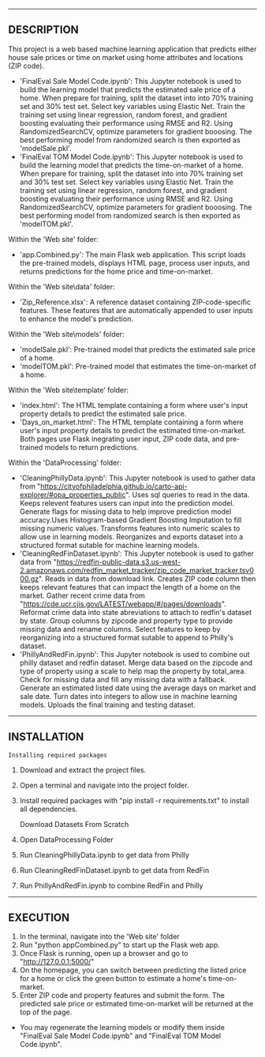 ------------------------
DESCRIPTION
------------------------
This project is a web based machine learning application that predicts either house sale prices or time on market using home attributes and locations (ZIP code). 

- 'FinalEval Sale Model Code.ipynb': This Jupyter notebook is used to build the learning model that predicts the estimated sale price of a home. When prepare for training, split the dataset into into 70% training set and 30% test set. Select key variables using Elastic Net. Train the training set using linear regression, random forest, and gradient boosting evaluating their performance using RMSE and R2. Using RandomizedSearchCV, optimize parameters for gradient booosing. The best performing model from randomized search is then exported as 'modelSale.pkl'.
- 'FinalEval TOM Model Code.ipynb': This Jupyter notebook is used to build the learning model that predicts the time-on-market of a home. When prepare for training, split the dataset into into 70% training set and 30% test set. Select key variables using Elastic Net. Train the training set using linear regression, random forest, and gradient boosting evaluating their performance using RMSE and R2. Using RandomizedSearchCV, optimize parameters for gradient booosing. The best performing model from randomized search is then exported as 'modelTOM.pkl'.

Within the 'Web site' folder:
- 'app.Combined.py': The main Flask web application. This script loads the pre-trained models, displays HTML page, process user inputs, and returns predictions for the home price and time-on-market.

Within the 'Web site\data' folder:
- 'Zip_Reference.xlsx': A reference dataset containing ZIP-code-specific features. These features that are automatically appended to user inputs to enhance the model's prediction.

Within the 'Web site\models' folder:
- 'modelSale.pkl': Pre-trained model that predicts the estimated sale price of a home.
- 'modelTOM.pkl':  Pre-trained model that estimates the time-on-market of a home.

Within the 'Web site\template' folder:
- 'index.html': The HTML template containing a form where user's input property details to predict the estimated sale price.
- 'Days_on_market.html': The HTML template containing a form where user's input property details to predict the estimated time-on-market.
    Both pages use Flask inegrating user input, ZIP code data, and pre-trained models to return predictions.

Within the 'DataProcessing' folder:
- 'CleaningPhillyData.ipynb': This Jupyter notebook is used to gather data from "https://cityofphiladelphia.github.io/carto-api-explorer/#opa_properties_public". Uses sql queries to read in the data. Keeps relevent features users can input into the prediction model. Generate flags for missing data to help improve prediction model accuracy.Uses Histogram-based Gradient Boosting Imputation to fill missing numeric values. Transforms features into numeric scales to allow use in learning models. Reorganizes and exports dataset into a structured format sutable for machine learning models.
- 'CleaningRedFinDataset.ipynb': This Jupyter notebook is used to gather data from "https://redfin-public-data.s3.us-west-2.amazonaws.com/redfin_market_tracker/zip_code_market_tracker.tsv000.gz". Reads in data from download link. Creates ZIP code column then keeps relevant features that can impact the length of a home on the market. Gather recent crime data from "https://cde.ucr.cjis.gov/LATEST/webapp/#/pages/downloads". Reformat crime data into state abreviations to attach to redfin's dataset by state. Group columns by zipcode and property type to provide missing data and rename columns. Select features to keep by reorganizing  into a structured format sutable to append to Philly's dataset.
- 'PhillyAndRedFin.ipynb': This Jupyter notebook is used to combine out philly dataset and redfin dataset. Merge data based on the zipcode and type of property using a scale to help map the property by total_area. Check for missing data and fill any missing data with a fallback. Generate an estimated listed date using the average days on market and sale date. Turn dates into integers to allow use in machine learning models. Uploads the final training and testing dataset.


------------------------
INSTALLATION
------------------------
    Installing required packages
1. Download and extract the project files.
2. Open a terminal and navigate into the project folder. 
3. Install required packages with "pip install -r requirements.txt" to install all dependencies.

    Download Datasets From Scratch
1. Open DataProcessing Folder
2. Run CleaningPhillyData.ipynb to get data from Philly
3. Run CleaningRedFinDataset.ipynb to get data from RedFin
4. Run PhillyAndRedFin.ipynb to combine RedFin and Philly 

------------------------
EXECUTION
------------------------
1. In the terminal, navigate into the 'Web site' folder
2. Run "python appCombined.py" to start up the Flask web app.
3. Once Flask is running, open up a browser and go to "http://127.0.0.1:5000/"
4. On the homepage, you can switch between predicting the listed price for a home or click the green button to estimate a home's time-on-market.
5. Enter ZIP code and property features and submit the form. The predicted sale price or estimated time-on-market will be returned at the top of the page.
- You may regenerate the learning models or modify them inside "FinalEval Sale Model Code.ipynb" and "FinalEval TOM Model Code.ipynb".
